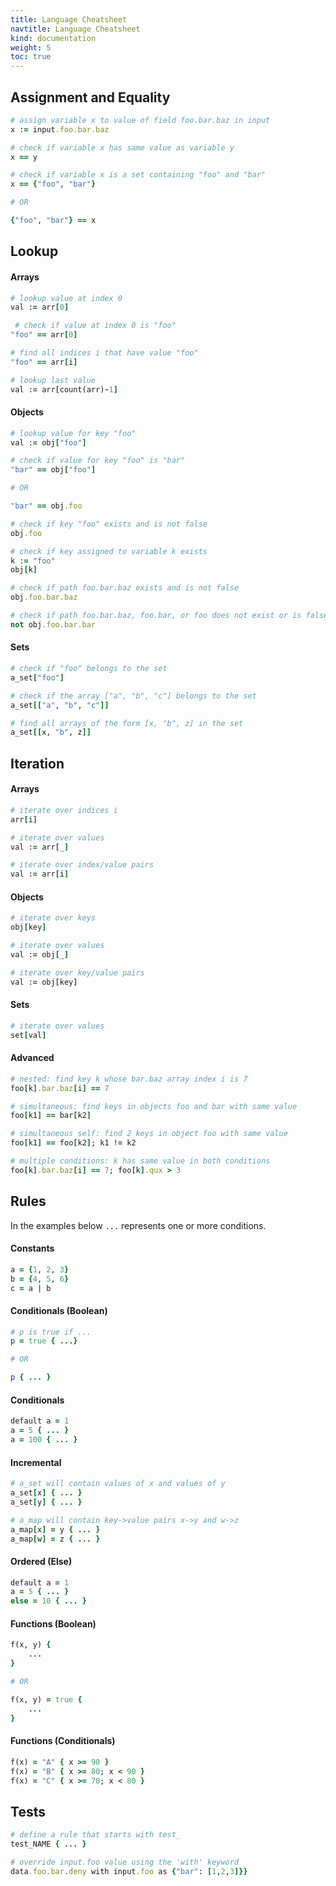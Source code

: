 ```yaml
---
title: Language Cheatsheet
navtitle: Language Cheatsheet
kind: documentation
weight: 5
toc: true
---
```


## Assignment and Equality

```ruby
# assign variable x to value of field foo.bar.baz in input
x := input.foo.bar.baz

# check if variable x has same value as variable y
x == y

# check if variable x is a set containing "foo" and "bar"
x == {"foo", "bar"}

# OR

{"foo", "bar"} == x
```

## Lookup

#### Arrays

```ruby
# lookup value at index 0
val := arr[0]

 # check if value at index 0 is "foo"
"foo" == arr[0]

# find all indices i that have value "foo"
"foo" == arr[i]

# lookup last value
val := arr[count(arr)-1]
```

#### Objects

```ruby
# lookup value for key "foo"
val := obj["foo"]

# check if value for key "foo" is "bar"
"bar" == obj["foo"]

# OR

"bar" == obj.foo

# check if key "foo" exists and is not false
obj.foo

# check if key assigned to variable k exists
k := "foo"
obj[k]

# check if path foo.bar.baz exists and is not false
obj.foo.bar.baz

# check if path foo.bar.baz, foo.bar, or foo does not exist or is false
not obj.foo.bar.bar
```

#### Sets

```ruby
# check if "foo" belongs to the set
a_set["foo"]

# check if the array ["a", "b", "c"] belongs to the set
a_set[["a", "b", "c"]]

# find all arrays of the form [x, "b", z] in the set
a_set[[x, "b", z]]
```

## Iteration

#### Arrays

```ruby
# iterate over indices i
arr[i]

# iterate over values
val := arr[_]

# iterate over index/value pairs
val := arr[i]
```

#### Objects

```ruby
# iterate over keys
obj[key]

# iterate over values
val := obj[_]

# iterate over key/value pairs
val := obj[key]
```

#### Sets

```ruby
# iterate over values
set[val]
```

#### Advanced

```ruby
# nested: find key k whose bar.baz array index i is 7
foo[k].bar.baz[i] == 7

# simultaneous: find keys in objects foo and bar with same value
foo[k1] == bar[k2]

# simultaneous self: find 2 keys in object foo with same value
foo[k1] == foo[k2]; k1 != k2

# multiple conditions: k has same value in both conditions
foo[k].bar.baz[i] == 7; foo[k].qux > 3
```

## Rules

In the examples below `...` represents one or more conditions.

#### Constants

```ruby
a = {1, 2, 3}
b = {4, 5, 6}
c = a | b
```

#### Conditionals (Boolean)

```ruby
# p is true if ...
p = true { ...}

# OR

p { ... }
```

#### Conditionals

```ruby
default a = 1
a = 5 { ... }
a = 100 { ... }
```

#### Incremental

```ruby
# a_set will contain values of x and values of y
a_set[x] { ... }
a_set[y] { ... }

# a_map will contain key->value pairs x->y and w->z
a_map[x] = y { ... }
a_map[w] = z { ... }
```

#### Ordered (Else)

```ruby
default a = 1
a = 5 { ... }
else = 10 { ... }
```

#### Functions (Boolean)

```ruby
f(x, y) {
    ...
}

# OR

f(x, y) = true {
    ...
}
```

#### Functions (Conditionals)

```ruby
f(x) = "A" { x >= 90 }
f(x) = "B" { x >= 80; x < 90 }
f(x) = "C" { x >= 70; x < 80 }
```

## Tests

```ruby
# define a rule that starts with test_
test_NAME { ... }

# override input.foo value using the 'with' keyword
data.foo.bar.deny with input.foo as {"bar": [1,2,3]}}
```